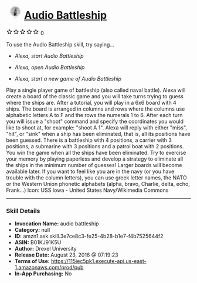 # &nbsp;<img src="skill_icon" alt="Audio Battleship icon" width="36"> [Audio Battleship](http://alexa.amazon.com/#skills/amzn1.ask.skill.3e7ce8c3-fe25-4b28-b1e7-f4b7525644f2)
![0 stars](../../images/ic_star_border_black_18dp_1x.png)![0 stars](../../images/ic_star_border_black_18dp_1x.png)![0 stars](../../images/ic_star_border_black_18dp_1x.png)![0 stars](../../images/ic_star_border_black_18dp_1x.png)![0 stars](../../images/ic_star_border_black_18dp_1x.png) 0

To use the Audio Battleship skill, try saying...

* *Alexa, start Audio Battleship*

* *Alexa, open Audio Battleship*

* *Alexa, start a new game of Audio Battleship*

Play a single player game of battleship (also called naval battle). Alexa will create a board of the classic game and you will take turns trying to guess where the ships are. After a tutorial, you will play in a 6x6 board with 4 ships. The board is arranged in columns and rows where the columns use alphabetic letters A to F and the rows the numerals 1 to 6. After each turn you will issue a "shoot" command and specify the coordinates you would like to shoot at, for example: "shoot A 1". Alexa will reply with either "miss", "hit", or "sink" when a ship has been eliminated, that is, all its positions have been guessed.  There is a battleship with 4 positions, a carrier with 3 positions, a submarine with 3 positions and a patrol boat with 2 positions. You win the game when all the ships have been eliminated.
Try to exercise your memory by playing paperless and develop a strategy to eliminate all the ships in the minimum number of guesses! Larger boards will become available later.
If you want to feel like you are in the navy (or you have trouble with the column letters), you can use greek letter names, the NATO or the Western Union phonetic alphabets (alpha, bravo, Charlie, delta, echo, Frank...)
Icon: USS Iowa - United States Navy/Wikimedia Commons

***

### Skill Details

* **Invocation Name:** audio battleship
* **Category:** null
* **ID:** amzn1.ask.skill.3e7ce8c3-fe25-4b28-b1e7-f4b7525644f2
* **ASIN:** B01KJ91K5U
* **Author:** Drexel University
* **Release Date:** August 23, 2016 @ 07:19:23
* **Terms of Use:** https://115iec5pk1.execute-api.us-east-1.amazonaws.com/prod/pub
* **In-App Purchasing:** No
